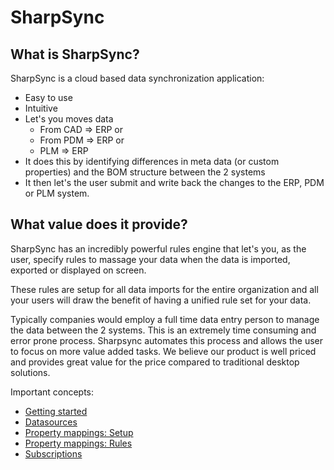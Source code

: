 # SharpSync
 
## What is SharpSync?

SharpSync is a cloud based data synchronization application:
* Easy to use
* Intuitive
* Let's you moves data
  * From CAD => ERP or
  * From PDM => ERP or
  * PLM => ERP
* It does this by identifying differences in meta data (or custom properties) and the BOM structure between the 2 systems
* It then let's the user submit and write back the changes to the ERP, PDM or PLM system.


##  What value does it provide?

SharpSync has an incredibly powerful rules engine that let's you, as the user, specify rules to massage your data when the data is imported, exported or displayed on screen.

These rules are setup for all data imports for the entire organization and all your users will draw the benefit of having a unified rule set for your data.

Typically companies would employ a full time data entry person to manage the data between the 2 systems. This is an extremely time consuming and error prone process. Sharpsync automates this process and allows the user to focus on more value added tasks. We believe our product is well priced and provides great value for the price compared to traditional desktop solutions.
  
Important concepts:

* [Getting started](getting_started.md)
* [Datasources](datasources/datasources.md)
* [Property mappings: Setup](propertymapping/markdown/propertymapping.md)
* [Property mappings: Rules](propertymapping/markdown/rules.md)
* [Subscriptions](subscriptions.md)
